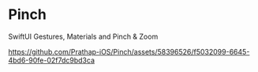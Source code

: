 # Pinch
SwiftUI Gestures, Materials and Pinch &amp; Zoom

https://github.com/Prathap-iOS/Pinch/assets/58396526/f5032099-6645-4bd6-90fe-02f7dc9bd3ca

